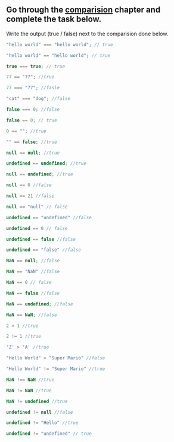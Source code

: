 ## Go through the [comparision](http://javascript.info/comparison) chapter and complete the task below.

Write the output (true / false) next to the comparision done below.
```js
"hello world" === "hello world"; // true 

"hello world" == "hello world"; // true

true === true; // true

77 == "77"; //true

77 === "77"; //fasle

"cat" === "dog"; //false

false === 0; //false

false == 0; // true

0 == ""; //true

"" == false; //true

null == null; //true

undefined == undefined; //true

null == undefined; //true

null == 0 //false

null == 21 //false

null == "null" // false

undefined == "undefined" //false

undefined == 0 // false

undefined == false //false

undefined == "false" //false

NaN == null; //false

NaN == "NaN" //false

NaN == 0 // false

NaN == false //false

NaN == undefined; //false

NaN == NaN; //false

2 > 1 //true

2 != 1 //true

'Z' > 'A' //true

"Hello World" > "Super Mario" //false

"Hello World" != "Super Mario" //true

NaN !== NaN //true

NaN != NaN //true

NaN != undefined //true

undefined != null //false

undefined != "Hello" //true

undefined != "undefined" // true

```